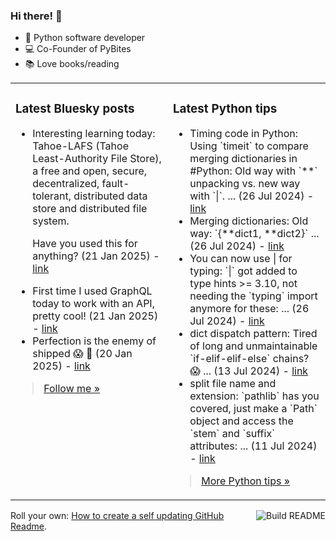 ### Hi there! 👋

- 🐍 Python software developer
- 💻 Co-Founder of PyBites
- 📚 Love books/reading

<table><tr><td valign="top" width="50%">

### Latest Bluesky posts

<ul>

  <li>
    Interesting learning today: Tahoe-LAFS (Tahoe Least-Authority File Store), a free and open, secure, decentralized, fault-tolerant, distributed data store and distributed file system.

Have you used this for anything? (21 Jan 2025) - <a href="https://bsky.app/profile/bbelderbos.bsky.social/post/3lgbdwcfhik2f" target="_blank">link</a>
  </li>

  <li>
    First time I used GraphQL today to work with an API, pretty cool! (21 Jan 2025) - <a href="https://bsky.app/profile/bbelderbos.bsky.social/post/3lgan2tdhhk26" target="_blank">link</a>
  </li>

  <li>
    Perfection is the enemy of shipped 😱 🚀 (20 Jan 2025) - <a href="https://bsky.app/profile/bbelderbos.bsky.social/post/3lg5zvn6l7s26" target="_blank">link</a>
  </li>

</ul>

> <a href="https://bsky.app/profile/bbelderbos.bsky.social" target="_blank">Follow me &raquo;</a>


</td><td valign="top" width="50%">

### Latest Python tips

<ul>

  <li>
    Timing code in Python: Using `timeit` to compare merging dictionaries in #Python: Old way with `**` unpacking vs. new way with `|`. ... (26 Jul 2024) - <a href="https://github.com/bbelderbos/bobcodesit/blob/main/notes/20240726111622.md" target="_blank">link</a>
  </li>

  <li>
    Merging dictionaries: Old way: `{**dict1, **dict2}` ... (26 Jul 2024) - <a href="https://github.com/bbelderbos/bobcodesit/blob/main/notes/20240726111507.md" target="_blank">link</a>
  </li>

  <li>
    You can now use | for typing: `|` got added to type hints >= 3.10, not needing the `typing` import anymore for these: ... (26 Jul 2024) - <a href="https://github.com/bbelderbos/bobcodesit/blob/main/notes/20240726111223.md" target="_blank">link</a>
  </li>

  <li>
    dict dispatch pattern: Tired of long and unmaintainable `if-elif-elif-else` chains? 😱 ... (13 Jul 2024) - <a href="https://github.com/bbelderbos/bobcodesit/blob/main/notes/20240713105037.md" target="_blank">link</a>
  </li>

  <li>
    split file name and extension: `pathlib` has you covered, just make a `Path` object and access the `stem` and `suffix` attributes: ... (11 Jul 2024) - <a href="https://github.com/bbelderbos/bobcodesit/blob/main/notes/20240711112258.md" target="_blank">link</a>
  </li>

</ul>

> <a href="https://github.com/bbelderbos/bobcodesit" target="_blank">More Python tips &raquo;</a>

</td>
</tr></table>

<a href="https://github.com/bbelderbos/bbelderbos/actions" target="_blank"><img src="https://github.com/bbelderbos/bbelderbos/workflows/Daily%20Update/badge.svg" align="right" alt="Build README"></a>Roll your own: <a href="https://pybit.es/articles/how-to-create-a-self-updating-github-readme/" target="_blank">How to create a self updating GitHub Readme</a>.
